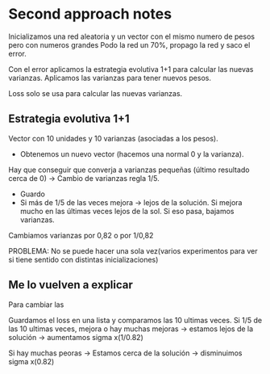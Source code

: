# Second approach notes
Inicializamos una red aleatoria y un vector con el mismo numero de pesos pero con numeros grandes
Podo la red un 70%, propago la red y saco el error.

Con el error aplicamos la estrategia evolutiva 1+1 para calcular las nuevas varianzas.
Aplicamos las varianzas para tener nuevos pesos.

Loss solo se usa para calcular las nuevas varianzas.

## Estrategia evolutiva 1+1

Vector con 10 unidades y 10 varianzas (asociadas a los pesos).
- Obtenemos un nuevo vector (hacemos una normal 0 y la varianza).

Hay que conseguir que converja a varianzas pequeñas (último resultado cerca de 0) -> Cambio de varianzas regla 1/5.
- Guardo
- Si más de 1/5 de las veces mejora -> lejos de la solución. Si mejora mucho en las últimas veces lejos de la sol.
Si eso pasa, bajamos varianzas.

Cambiamos varianzas por 0,82 o por 1/0,82


PROBLEMA: No se puede hacer una sola vez(varios experimentos para ver si tiene sentido con distintas inicializaciones)


## Me lo vuelven a explicar

Para cambiar las 

Guardamos el loss en una lista y comparamos las 10 ultimas veces. Si 1/5 de las 10 ultimas veces, mejora o hay muchas mejoras -> estamos lejos de la solución -> aumentamos sigma x(1/0.82)

Si hay muchas peoras -> Estamos cerca de la solución -> disminuimos sigma x(0.82)